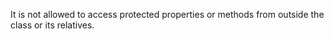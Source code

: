 It is not allowed to access protected properties or methods from outside the class or its relatives.